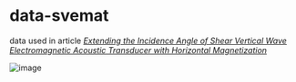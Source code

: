 # data-svemat
data used in article [*Extending the Incidence Angle of Shear Vertical Wave Electromagnetic Acoustic Transducer with Horizontal Magnetization*](https://www.mdpi.com/1424-8220/22/22/8589)


![image](https://user-images.githubusercontent.com/10184445/200796837-92957747-ddc2-4044-b9bc-bec77cb688d1.png)
